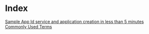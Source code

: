 # Index

[Sample App Id service and application creation in less than 5 minutes](/SampleAppId.md)
[Commonly Used Terms](/Terms.md)

